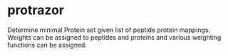 # protrazor
 Determine minimal Protein set given list of peptide protein mappings. Weights can be assigned to peptides and proteins and
 various weighting functions can be assigned.
